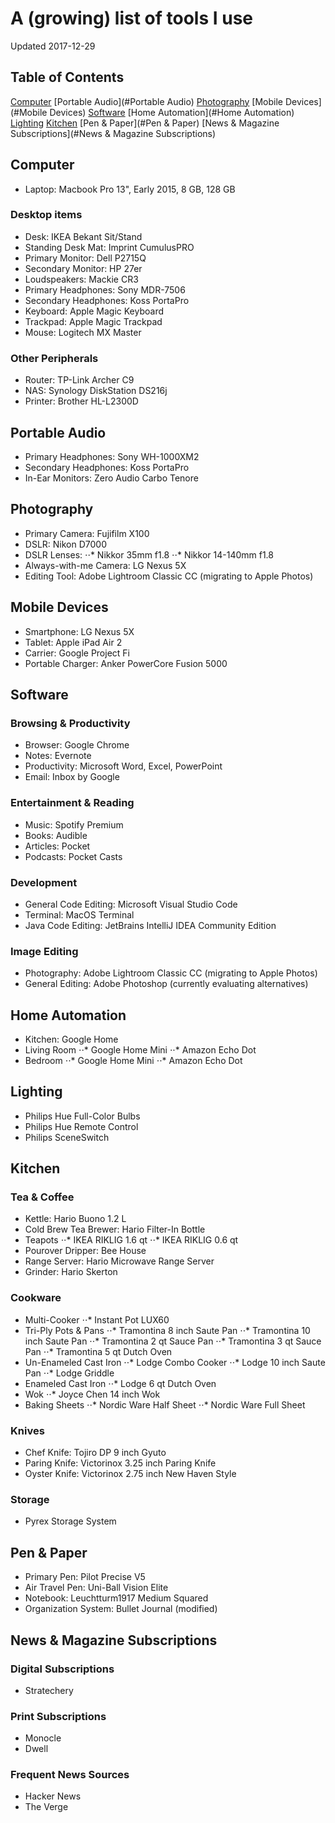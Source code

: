 # A (growing) list of tools I use

Updated 2017-12-29

## Table of Contents
[Computer](#Computer)
[Portable Audio](#Portable Audio)
[Photography](#Photography)
[Mobile Devices](#Mobile Devices)
[Software](#Software)
[Home Automation](#Home Automation)
[Lighting](#Lighting)
[Kitchen](#Kitchen)
[Pen & Paper](#Pen & Paper)
[News & Magazine Subscriptions](#News & Magazine Subscriptions)

## Computer

* Laptop: Macbook Pro 13", Early 2015, 8 GB, 128 GB

### Desktop items
* Desk: IKEA Bekant Sit/Stand
* Standing Desk Mat: Imprint CumulusPRO
* Primary Monitor: Dell P2715Q
* Secondary Monitor: HP 27er
* Loudspeakers: Mackie CR3
* Primary Headphones: Sony MDR-7506
* Secondary Headphones: Koss PortaPro
* Keyboard: Apple Magic Keyboard
* Trackpad: Apple Magic Trackpad
* Mouse: Logitech MX Master

### Other Peripherals
* Router: TP-Link Archer C9
* NAS: Synology DiskStation DS216j
* Printer: Brother HL-L2300D

## Portable Audio

* Primary Headphones: Sony WH-1000XM2
* Secondary Headphones: Koss PortaPro
* In-Ear Monitors: Zero Audio Carbo Tenore

## Photography

* Primary Camera: Fujifilm X100
* DSLR: Nikon D7000
* DSLR Lenses:
⋅⋅* Nikkor 35mm f1.8
⋅⋅* Nikkor 14-140mm f1.8
* Always-with-me Camera: LG Nexus 5X
* Editing Tool: Adobe Lightroom Classic CC (migrating to Apple Photos)

## Mobile Devices

* Smartphone: LG Nexus 5X
* Tablet: Apple iPad Air 2
* Carrier: Google Project Fi
* Portable Charger: Anker PowerCore Fusion 5000

## Software

### Browsing & Productivity
* Browser: Google Chrome
* Notes: Evernote
* Productivity: Microsoft Word, Excel, PowerPoint
* Email: Inbox by Google

### Entertainment & Reading
* Music: Spotify Premium
* Books: Audible
* Articles: Pocket
* Podcasts: Pocket Casts

### Development
* General Code Editing: Microsoft Visual Studio Code
* Terminal: MacOS Terminal
* Java Code Editing: JetBrains IntelliJ IDEA Community Edition

### Image Editing
* Photography: Adobe Lightroom Classic CC (migrating to Apple Photos)
* General Editing: Adobe Photoshop (currently evaluating alternatives)

## Home Automation

* Kitchen: Google Home
* Living Room
⋅⋅* Google Home Mini
⋅⋅* Amazon Echo Dot
* Bedroom
⋅⋅* Google Home Mini
⋅⋅* Amazon Echo Dot

## Lighting

* Philips Hue Full-Color Bulbs
* Philips Hue Remote Control
* Philips SceneSwitch

## Kitchen

### Tea & Coffee
* Kettle: Hario Buono 1.2 L
* Cold Brew Tea Brewer: Hario Filter-In Bottle
* Teapots
⋅⋅* IKEA RIKLIG 1.6 qt
⋅⋅* IKEA RIKLIG 0.6 qt
* Pourover Dripper: Bee House
* Range Server: Hario Microwave Range Server
* Grinder: Hario Skerton

### Cookware
* Multi-Cooker
⋅⋅* Instant Pot LUX60
* Tri-Ply Pots & Pans
⋅⋅* Tramontina 8 inch Saute Pan
⋅⋅* Tramontina 10 inch Saute Pan
⋅⋅* Tramontina 2 qt Sauce Pan
⋅⋅* Tramontina 3 qt Sauce Pan
⋅⋅* Tramontina 5 qt Dutch Oven
* Un-Enameled Cast Iron
⋅⋅* Lodge Combo Cooker
⋅⋅* Lodge 10 inch Saute Pan
⋅⋅* Lodge Griddle
* Enameled Cast Iron
⋅⋅* Lodge 6 qt Dutch Oven
* Wok
⋅⋅* Joyce Chen 14 inch Wok
* Baking Sheets
⋅⋅* Nordic Ware Half Sheet
⋅⋅* Nordic Ware Full Sheet

### Knives
* Chef Knife: Tojiro DP 9 inch Gyuto
* Paring Knife: Victorinox 3.25 inch Paring Knife
* Oyster Knife: Victorinox 2.75 inch New Haven Style

### Storage
* Pyrex Storage System

## Pen & Paper

* Primary Pen: Pilot Precise V5
* Air Travel Pen: Uni-Ball Vision Elite
* Notebook: Leuchtturm1917 Medium Squared
* Organization System: Bullet Journal (modified)

## News & Magazine Subscriptions

### Digital Subscriptions
* Stratechery

### Print Subscriptions
* Monocle
* Dwell

### Frequent News Sources
* Hacker News
* The Verge